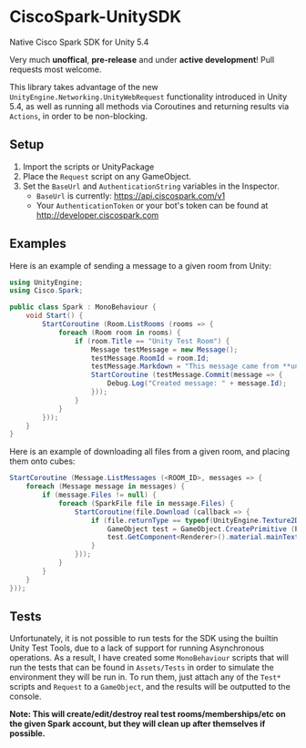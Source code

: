 # CiscoSpark-UnitySDK
Native Cisco Spark SDK for Unity 5.4

Very much **unoffical**, **pre-release** and under **active development**! Pull requests most welcome.

This library takes advantage of the new `UnityEngine.Networking.UnityWebRequest` functionality introduced in Unity 5.4, as well as running all methods via Coroutines and returning results via `Actions`, in order to be non-blocking.

## Setup
1. Import the scripts or UnityPackage
2. Place the `Request` script on any GameObject.
3. Set the `BaseUrl` and `AuthenticationString` variables in the Inspector.
    - `BaseUrl` is currently: https://api.ciscospark.com/v1
    - Your `AuthenticationToken` or your bot's token can be found at http://developer.ciscospark.com


## Examples
Here is an example of sending a message to a given room from Unity:

```c#
using UnityEngine;
using Cisco.Spark;

public class Spark : MonoBehaviour {
	void Start() {
		StartCoroutine (Room.ListRooms (rooms => {
			foreach (Room room in rooms) {
				if (room.Title == "Unity Test Room") {
					Message testMessage = new Message();
					testMessage.RoomId = room.Id;
					testMessage.Markdown = "This message came from **unity**";
					StartCoroutine (testMessage.Commit(message => {
						Debug.Log("Created message: " + message.Id);
					}));
				}
			}
		}));
	}
}
```

Here is an example of downloading all files from a given room, and placing them onto cubes:

```c#
StartCoroutine (Message.ListMessages (<ROOM_ID>, messages => {
    foreach (Message message in messages) {
        if (message.Files != null) {
            foreach (SparkFile file in message.Files) {
                StartCoroutine(file.Download (callback => {
                    if (file.returnType == typeof(UnityEngine.Texture2D)) {
                        GameObject test = GameObject.CreatePrimitive (PrimitiveType.Cube);
                        test.GetComponent<Renderer>().material.mainTexture = callback as Texture2D;
                    }
                }));
			}
		}
	}
}));
```

## Tests
Unfortunately, it is not possible to run tests for the SDK using the builtin Unity Test Tools, due to a lack of support for running Asynchronous operations. As a result, I have created some `MonoBehaviour` scripts that will run the tests that can be found in `Assets/Tests` in order to simulate the environment they will be run in. To run them, just attach any of the `Test*` scripts and `Request` to a `GameObject`, and the results will be outputted to the console.

**Note: This will create/edit/destroy real test rooms/memberships/etc on the given Spark account, but they will clean up after themselves if possible.**

